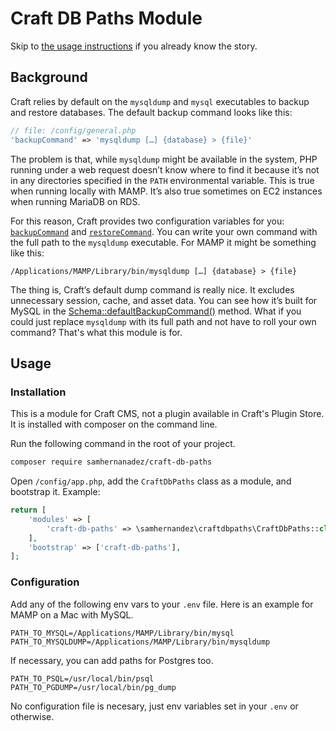# Craft DB Paths Module

Skip to [the usage instructions](##usage) if you already know the story.

## Background

Craft relies by default on the `mysqldump` and `mysql` executables to backup and restore databases. The default backup command looks like this:

```php
// file: /config/general.php
'backupCommand' => 'mysqldump […] {database} > {file}'
```

 The problem is that, while `mysqldump` might be available in the system, PHP running under a web request doesn’t know where to find it because it’s not in any directories specified in the `PATH` environmental variable. This is true when running locally with MAMP. It’s also true sometimes on EC2 instances when running MariaDB on RDS.

 For this reason, Craft provides two configuration variables for you: [`backupCommand`](https://docs.craftcms.com/v3/config/config-settings.html#backupcommand) and [`restoreCommand`](https://docs.craftcms.com/v3/config/config-settings.html#restorecommand). You can write your own command with the full path to the `mysqldump` executable. For MAMP it might be something like this:

 ```
/Applications/MAMP/Library/bin/mysqldump […] {database} > {file}
 ```

The thing is, Craft’s default dump command is really nice. It excludes unnecessary session, cache, and asset data. You can see how it’s built for MySQL in the [Schema::defaultBackupCommand()](https://github.com/craftcms/cms/blob/master/src/db/mysql/Schema.php#L146-L190) method. What if you could just replace `mysqldump` with its full path and not have to roll your own command? That's what this module is for.

## Usage

### Installation

This is a module for Craft CMS, not a plugin available in Craft's Plugin Store. It is installed with composer on the command line.

Run the following command in the root of your project.

```bash
composer require samhernanadez/craft-db-paths
```

Open `/config/app.php`, add the `CraftDbPaths` class as a module, and bootstrap it. Example:

```php
return [
    'modules' => [
        'craft-db-paths' => \samhernandez\craftdbpaths\CraftDbPaths::class,
    ],
    'bootstrap' => ['craft-db-paths'],
];
```

### Configuration

Add any of the following env vars to your `.env` file. Here is an example for MAMP on a Mac with MySQL.

```
PATH_TO_MYSQL=/Applications/MAMP/Library/bin/mysql
PATH_TO_MYSQLDUMP=/Applications/MAMP/Library/bin/mysqldump
```

If necessary, you can add paths for Postgres too.

```
PATH_TO_PSQL=/usr/local/bin/psql
PATH_TO_PGDUMP=/usr/local/bin/pg_dump
```

No configuration file is necesary, just env variables set in your `.env` or otherwise.

